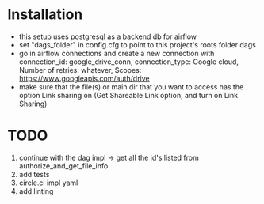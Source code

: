 # Installation
- this setup uses postgresql as a backend db for airflow
- set "dags_folder" in config.cfg to point to this project's roots folder dags
- go in airflow connections and create a new connection with connection_id: google_drive_conn, connection_type: Google cloud, Number of retries: whatever, Scopes: https://www.googleapis.com/auth/drive
- make sure that the file(s) or main dir that you want to access has the option Link sharing on (Get Shareable Link option, and turn on Link Sharing)

# TODO
1. continue with the dag impl -> get all the id's listed from authorize_and_get_file_info
2. add tests
3. circle.ci impl yaml
4. add linting